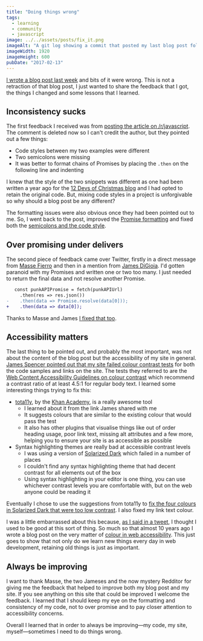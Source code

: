 ```yaml
---
title: "Doing things wrong"
tags:
  - learning
  - community
  - javascript
image: ../../assets/posts/fix_it.png
imageAlt: "A git log showing a commit that posted my last blog post followed by four commits that just say 'fix it'."
imageWidth: 1920
imageHeight: 600
pubDate: "2017-02-13"
---
```


[I wrote a blog post last week](https://philna.sh/blog/2017/02/09/toast-to-es2015-destructuring/) and bits of it were wrong. This is not a retraction of that blog post, I just wanted to share the feedback that I got, the things I changed and some lessons that I learned.

## Inconsistency sucks

The first feedback I received was from [posting the article on /r/javascript](https://www.reddit.com/r/javascript/comments/5szzfd/es2015_destructuring_promises_and_beer/). The comment is deleted now so I can't credit the author, but they pointed out a few things:

* Code styles between my two examples were different
* Two semicolons were missing
* It was better to format chains of Promises by placing the `.then` on the following line and indenting

I knew that the style of the two snippets was different as one had been written a year ago for the [12 Devs of Christmas blog](http://12devsofxmas.co.uk/2016/01/day-9-service-worker-santas-little-performance-helper/) and I had opted to retain the original code. But, mixing code styles in a project is unforgivable so why should a blog post be any different?

The formatting issues were also obvious once they had been pointed out to me. So, I went back to the post, improved the [Promise formatting](https://github.com/philnash/philna.sh/commit/9bd9af741934c5903d300c70e483d22f6de767cc) and fixed both the [semicolons and the code style](https://github.com/philnash/philna.sh/commit/707e0f9fe7724be999c3b381d34636042bc196ae).

## Over promising under delivers

The second piece of feedback came over Twitter, firstly in a direct message from [Masse Fierro](https://twitter.com/elmasse) and then in a mention from [James DiGioia](https://twitter.com/JamesDiGioia/status/830163324092481536). I'd gotten paranoid with my Promises and written one or two too many. I just needed to return the final data and not resolve another Promise.

```diff
   const punkAPIPromise = fetch(punkAPIUrl)
     .then(res => res.json())
-    .then(data => Promise.resolve(data[0]));
+    .then(data => data[0]);
```

Thanks to Masse and James [I fixed that too](https://github.com/philnash/philna.sh/commit/ea38977e47e60768f430cc5a00758d44cb0d15b6).

## Accessibility matters

The last thing to be pointed out, and probably the most important, was not about the content of the blog post but the accessibility of my site in general. [James Spencer pointed out that my site failed colour contrast tests](https://twitter.com/varjmes/status/830416813091614720) for both the code samples and links on the site. The tests they referred to are the [Web Content Accessibility Guidelines on colour contrast](https://www.w3.org/TR/UNDERSTANDING-WCAG20/visual-audio-contrast-contrast.html) which recommend a contrast ratio of at least 4.5:1 for regular body text. I learned some interesting things trying to fix this:

* [tota11y](https://khan.github.io/tota11y/), by the [Khan Academy](https://www.khanacademy.org/), is a really awesome tool
  * I learned about it from the link James shared with me
  * It suggests colours that are similar to the existing colour that would pass the test
  * It also has other plugins that visualise things like out of order heading usage, poor link text, missing alt attributes and a few more, helping you to ensure your site is as accessible as possible
* Syntax highlighting themes are really bad at accessible contrast levels
  * I was using a version of [Solarized Dark](http://ethanschoonover.com/solarized) which failed in a number of places
  * I couldn't find any syntax highlighting theme that had decent contrast for all elements out of the box
  * Using syntax highlighting in your editor is one thing, you can use whichever contrast levels you are comfortable with, but on the web anyone could be reading it

Eventually I chose to use the suggestions from tota11y to [fix the four colours in Solarized Dark that were too low contrast](https://github.com/philnash/philna.sh/commit/60201a04397ad577f7e1b37809e157d3b5309c74). I also fixed my link text colour.

I was a little embarrassed about this because, [as I said in a tweet](https://twitter.com/philnash/status/830421373776515074), I thought I used to be good at this sort of thing. So much so that almost 10 years ago I wrote a blog post on the very matter of [colour in web accessibility](http://www.unintentionallyblank.co.uk/2007/09/27/web-accessibility-colour/). This just goes to show that not only do we learn new things every day in web development, retaining old things is just as important.

## Always be improving

I want to thank Masse, the two Jameses and the now mystery Redditor for giving me the feedback that helped to improve both my blog post and my site. If you see anything on this site that could be improved I welcome the feedback. I learned that I should keep my eye on the formatting and consistency of my code, not to over promise and to pay closer attention to accessibility concerns.

Overall I learned that in order to always be improving&mdash;my code, my site, myself&mdash;sometimes I need to do things wrong.
